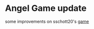 # Angel Game update

some improvements on sschott20's [game](https://github.com/sschott20/Two_agent_Q)
